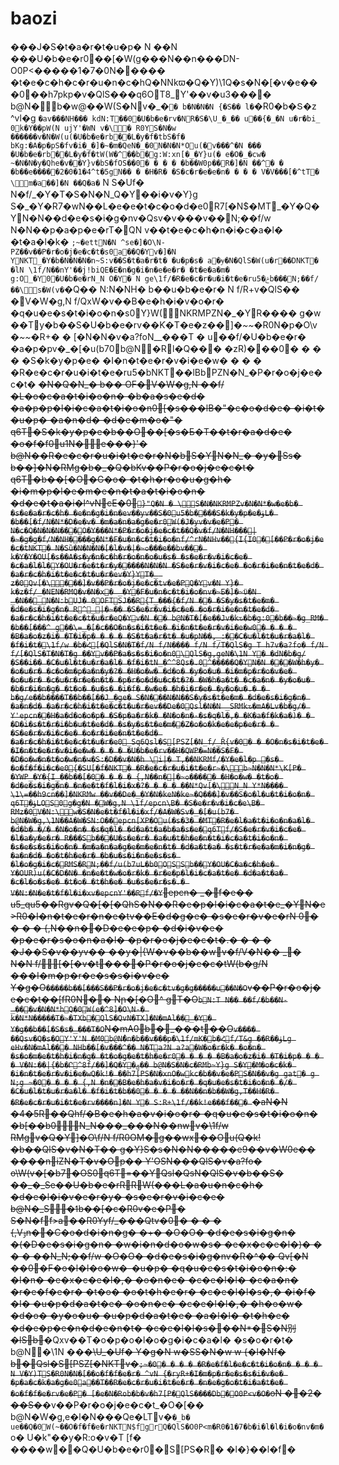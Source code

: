# baozi

���J�S�t�a�r�t�u�p� N ��N ���U�b�e�r0��\[�W(g���N��n���DN-O0P<�����1�7�0N����� �t�e�c�h�c�r�u�n�c�hQ�NNkϖ�Q�Y)\1Q�s�N�\[�v�e���0��h7pkp�v�QlS���q6OT8\_Y'��v�u3���� b@N�\b�w@��W(S�Nv�\_�`� b�N�N�N {�S�� l�`�R0�b�Տ�z ^vl�g `�av���NH��� kdN:T��0�U�b�e�rv�NR�S�\U_�_�� u��{�_�N u�r�bi_ 0k�Y��pW(N ujY'�WN v�\� R0YS�N�w ������v�N�W(u(�U�b�e�rb��L�y�f�tbS�f� bKg:�A�p�pS�fv�i�_�]�~�m�QeN�_�0N�N�N*Ou(�v���^�N ��� �U�b�e�rb��L�y�f�tW(W�^��b�g:W:xn[�_�Y}u(� e�O�_�cw� ~�N�N�y�Qhe�v��Y}v�bS�fOS��0� � � � �b��W0p��R�]�N ��^� � �b��e�����2�0�1�4^t�5gN�� � �H�R� �S�c�r�e�e�n� � � � V�V���[�^tT� \m�a��]�N ��Q�a�` N S�Uf� N�f/\_�Y�T�S�N�N_Q�Y��i�v�Y}g S�\_�Y�R7�wN��L�e�e�t�c�o�d�e0R7\[�N$�MT\_�Y�Q�YN�N��d�e�s�i�g�nv�Qsv�v���v��N;��f/w N�N��p�a�p�e�rT�QN v��t�e�c�h�n�i�c�a�l� �t�a�l�k� `;~�ettN�N ^se�]�O\N-PZ��v��P�r�o�j�e�c�t�s0a��Q�Yv�]�N YNKT_�Y�b�N�N�N�n~S:v��S�t�a�r�t� �u�p�s� a�ɏ�N�QlS�W(u�r��DNKT� �lN \1f/N��nY'��j!biQE�E�n�g�i�n�e�e�r� �t�e�a�m� g:O_�Y0�U�b�e�rN_N O�Y� N ge\1f/�R�e�c�r�u�i�t�e�ru5�ݗb���N;��f/��\s�W(v�`�Q�� N:N�NH� b��u�b�e�r� N f/R+v�QlS�� �V�W�g,N f/QxW�v��B�e�h�i�v�o�r� �q�u�e�s�t�i�o�n�s0Y}W(\NKRMPZN�\_�YR���� g�w ��Ty�b��S�U�b�e�rv��Ƙ�T�e�z��]�_~~_�R0N�p�O\v�_~~_�R+� � \[�N�N�v�a?foN\_\_���T � u��f/�U�b�e�r� �a�p�pv�\_�\[�u(b70b@N�ِ�Rl�Q��� �zR)���0� � � � �S�k�y�p�e� �I�n�t�e�r�v�i�e�w� � � � �R�e�c�r�u�i�t�e�ru5�bNKT��lBbPZN�N_�P�r�o�j�e�c�t� ~~�N�Q�N_� b�� OF�V�W�g,N ��f/�L�o�c�a�t�i�o�n� �b�a�s�e�d� �a�p�p�l�i�c�a�t�i�o�n0\[�s���lB�"�c�o�d�e� �i�t� �u�p� �a�n�d� �d�e�m�o�"� q6T�S�k�y�p�e�b��O��\[�s�Ƃ�T��t�r�a�d�e� �o�f�f0u1N�\e���}'� b@N��R�e�c�r�u�i�t�e�r�N�bS�YN�N_� �y�Ss� b��]�N�RMg�b�\_�Q�bKv��P�r�o�j�e�c�t� q6T�b��\[�O�G�o� �t�h�r�o�u�g�h� �i�m�p�l�e�m�e�n�t�a�t�i�o�n� �d�e�t�a�i�l^vNcЕ�0`}"Q�N � \S�N�NKRMPZv�N�N*�w�e�b� �s�e�a�r�c�h� �e�n�g�i�n�ev��yv��S�0u5�b����S�k�y�p�e�ۈL� �b��[�f/N�N*�D�e�v� �m�a�n�a�g�e�r0W(�J�yv�v�e�P� N�c�Q�N�N�N���O�Y���N*�P�r�o�j�e�c�t��Q�v�f/N�NH���|�~�g�g�f/N�NH����g�N*�F�u�n�c�t�i�o�nf/^rN�NHv��{I{I0�[��P�r�o�j�e�c�tNKT� N�Sȕ�N�N�N�[�l�v�|�~ߋ���e��bv��� k�Y�Y�OU[�s��A�s�y�n�c�h�r�o�n�o�u�s� �s�e�r�v�i�c�e� �c�a�l�l�Y�OU�r�e�t�r�y�����N�N�N �S�e�r�v�i�c�e� �o�r�i�e�n�t�e�d� �a�r�c�h�i�t�e�c�t�u�r�ev�Y}YT�_ z�0Qv[�\���]�v��P�r�o�j�e�c�tv�e�PQ�Yv�N Y}� k�z�f/_�NEN�RMQ�v�N�x� _�Y�F�u�n�c�t�i�o�nv�~Ƃ�]�~ϋ�N _�N��_N�N:bUJ� 0OFTSJ��R{T_���{�f/N �� �S�y�s�t�e�m� �d�e�s�i�g�n� R^_|�~�� �S�e�r�v�i�c�e� �o�r�i�e�n�t�e�d� �a�r�c�h�i�t�e�c�t�u�r�eQ�Yv�N �� b@N�T�[�e��Jv�kԏ�b�g:0�b��~�g_RM� �b��[���^ g��\=_�[�c��O�n�s�i�t�e� �i�n�t�e�r�v�i�e�w0� � � � �B�a�o�z�i� �T�i�p� � � � �S�t�a�r�t� �u�pN��,_:��C�u�l�t�u�r�a�l� �f�i�t�\1f/w �b�Հ[�QlS�N�T�f/N f/N���� f/N f/T�QlS�g T h7v�a?fo� f/N f/[�QlS�T�N�T�g ��Yv��P�a�s�s�i�o�n0\QlS�g,geN�\1N Y� �dN�b�g/�ِS��i�� �C�u�l�t�u�r�a�l� �f�i�tN_�^^8Qs�.0^�����Q�YN�N ���W�h�y� �o�u�r� �c�o�m�p�a�n�y�?� �H�o�w� �d�o� �y�o�u� �i�m�p�r�o�v�e� �o�u�r� �c�u�r�r�e�n�t� �p�r�o�d�u�c�t�?� �W�h�a�t� �c�a�n� �y�o�u� �b�r�i�n�g� �t�o� �u�s� �i�f� �w�e� �h�i�r�e� �y�o�u�.� � b�g/e��b����T��b��[��J_�ge� S�N���N�N��S�y�s�t�e�m� �d�e�s�i�g�n� �a�n�d� �a�r�c�h�i�t�e�c�t�u�r�ev��De�0Qsl�N�N _SRMkԏ�mA�Lv�b�g/� Y'epcn��H�a�d�o�o�p� �S�p�a�r�k� �N�o�n�-�s�q�l�,� �K�a�f�k�a�)� � �D�i�s�t�r�i�b�u�t�e�d� �s�y�s�t�e�m��Z�o�o�k�e�e�p�e�r� � �S�e�r�v�i�c�e� �o�r�i�e�n�t�e�d� �a�r�c�h�i�t�e�c�t�u�r�e0_Sq6Qsl�S[PSZ[�N_f/_Ř{v�0� � �O�n�s�i�t�e� �I�n�t�e�r�v�i�e�w� � � � �U�b�e�rv��H�QWP�=N��S�F� �D�o�w�n�t�o�w�n�ч�S:�D��v�N�h \i|� T,��NKRMf/�Y�e�l�p �s� �o�f�f�i�c�e0{�SU[�f�NKT� �R�e�c�r�u�i�t�e�r~�\b~N�N�N*\K[P� �YWP_�Y�{I_��b��[�0� � � � {,N��n�|�~ߋ����� �H�o�w� �t�o� �d�e�s�i�g�n� �n�e�t�f�l�i�x�?� � � � ��N*Qv[�\N_N Y*N���� \1\=��h9cn��]�NKRMw ��v��De�_�Y�N�keN�ke~�Q���]�v��S�o�l�u�t�i�o�n� q6T�ۈLOS0g�g�N �W�g,N \1f/epcn\B� �S�e�r�v�i�c�e\B� RMz�0V�N:\w�S�N�e�t�f�l�i�xf/�A�W�Sv�_�[�u(b7� b@N�W�g,\1N��A�W�SN:O��epcn[XP�Ou(�s�3� �MT�R�e�l�a�t�i�o�n�a�l� �d�b� �/� �N�o�n� �s�q�l� �d�a�t�a�b�a�s�e�q6Tf/�S�e�r�v�i�c�e� �l�a�y�e�r� R���Sb���U�s�e�r� �a�u�t�h�e�n�t�i�c�a�t�i�o�n� �s�e�s�s�i�o�n� �m�a�n�a�g�e�m�e�n�t� �d�a�t�a� �s�t�r�e�a�m�i�n�g� �a�n�d� �o�t�h�e�r� �b�u�s�i�n�e�s�s� �l�o�g�i�c�RMS�RN;��f/u(b7uL�b0OSSb��Y�OU�C�a�c�h�e� Y�OUR)u(�C�D�N� �n�e�t�w�o�r�k� �r�e�p�l�i�c�a�t�e� �d�a�t�a� �c�l�o�s�e� �t�o� �t�h�e� �u�s�e�r�s�.� V�N:�N�e�t�f�l�i�xv�epcnY'��Rf/�Y`epcn� \_�\f�e�� u5\_qu5��Rgv�Q�\[�\[�QhS�N��R�e�p�l�i�c�a�t�e\_�YN�e>R0�I�n�t�e�r�n�e�tv��E�d�g�e� �s�e�r�v�e�rN 0� � � � {,N��n��D�e�e�p� �d�i�v�e� �p�e�r�s�o�n�a�l� �p�r�o�j�e�c�t�.� � � � �J��S�v��yv�� ��y�|{W�v��b��wv�f/V�N�� \_� N�N f/\\[�\[�v�t����P�r�o�j�e�c�tW(b�g/N ���I�m�p�r�e�s�s�i�v�e� Y�g�O`�����b��[���S��P�r�o�j�e�c�tv�g�g�����u��N�O`v��P�r�o�j�e�c�t��\[fR0N�� Nր�\[�O^ gT�O`bN:T N�� ��f/�b��N-_��͉�v�N�N*hQ�0W(e�^8]�O\N-� k�N*N�����T�~�TXb�QlS�QvN�TX]�N�mAl��_�Y� Y�g��b��[�S�s�_���T�O`N�mA0b�\_���t��O`v���� ��Qsv�Q�s�OY'Y'N �M0b@N�ُn�b��v���p�\1f/mK�՗b�Հf/T&g ��R��ۈLg eHv�N�mAl��� NΗb��[�v���^�� N�Ta?N a?a�W�o�r�k� �o�n� �s�o�m�e�t�h�i�n�g� �t�o�g�e�t�h�e�r0� � � � �B�a�o�z�i� �T�i�p� � � � V�N:��|{�b�Ր^8f/��]�Q�Y�ݘ�� b@N�S�N�c�RMb~Y}g S�Y�M�o�c�k� �i�n�t�e�r�v�i�e�wQ�k!� ��h7[PS�N�xnO�wkc�b��v�e�PS�N��v�g gat� g N;g ~�0� � � � {,N �n��B�e�h�a�v�i�o�r� �q�u�e�s�t�i�o�n� �/� �C�u�l�t�u�r�a�l� �f�i�t�b��0� � � � ��N��n�b��W�g,T��H�R� �R�e�c�r�u�i�t�e�rv����n]�N Y� S:R+\1f/��k!e���f��� `�aN�N �4�5R��Qhf/�B�e�h�a�v�i�o�r� �q�u�e�s�t�i�o�n� �b\[��b0\N_N���\_���N��nwv�\1f/w RMgv�Q�Y]�O\f/N f/R0OM�g��wx��Ou(Q�k!�b��QlS�v�N�T�� g�Y}S�s�N�N�����e9��v�W0e�� ����niZN�T�v�Op�� Y'OSN���QlS�v�a?fo� o\W(v�\[�b7�OS0q6T=��YQsl�QsN�QlS�v�b��S� ��\_�\_Se��U�b�e�rRRW(���L�a�u�n�c�h� �d�e�l�i�v�e�r�y� �s�e�r�v�i�c�e� b@N�\_S\�ߗb��\[�c�R0v�e�P� S�N�ff>a��R0Yyf/\_���Qtv�0� � � � {,Vۏn��C�o�d�i�n�g� �+� �O�O� �d�e�s�i�g�n� �(�D�e�s�i�g�n� �w�i�n�d�o�w�s� �e�x�c�e�l�)� � � � ��N_N;��f/w �O�O� �d�e�s�i�g�nv�R�^�� Qv\[�N ��0�F�o�l�l�o�w�-�u�p� �q�u�e�s�t�i�o�n�:� �I�n� �e�x�c�e�l�,� �o�n�e� �c�e�l�l� �c�a�n� �r�e�f�e�r� �t�o� �o�t�h�e�r� �c�e�l�l�s�,� �i�f� �I� �u�p�d�a�t�e� �o�n�e� �c�e�l�l�,� �h�o�w� �d�o� �y�o�u� �u�p�d�a�t�e� �a�l�l� �t�h�e� �d�e�p�e�n�d�e�n�t� �c�e�l�l�s���N\*�S�N别�lSb~~�Qxv��T�o�p�o�l�o�g�i�c�a�l� �s�o�r�t� b@N�ّ�\1N ��~~�\U\_�Uf� Y�g�N w�SS�N�w w {�l�Nf� b�Qsl�S\[PSZ\[�NKTv�`;~�0� � � � �R�e�f�l�e�c�t�i�o�n� � � � N V�Y)TS�R0N�N�[��o�f�f�e�r� ^vN {�ryR+�I�m�p�r�e�s�s�i�v�e� �p�a�c�k�a�g�e0a��T��R�e�c�r�u�i�t�e�r� �n�e�g�o�t�i�a�t�e� �o�f�f�e�rv�e�P� [�e�N�Rob�b�v�h7[P�QlS����Db�O0P<v�O�`oN ��2� ��S�~~�v��P�r�o�j�e�c�t\_�O�\[�� b@N�W�g,e�l�N���Qe�LTv�`�_b� ue��Q�0W(~��O�f�f�e�rNKTN$fgrQ�QlS�O0P<m�R0�1�7�b�i�l�l�i�o�nv�m�`o� U�k"��y�R:o�v�T \[f� ����w��Q�U�b�e�r0�S\[PS�R� �l�}��l�f�
